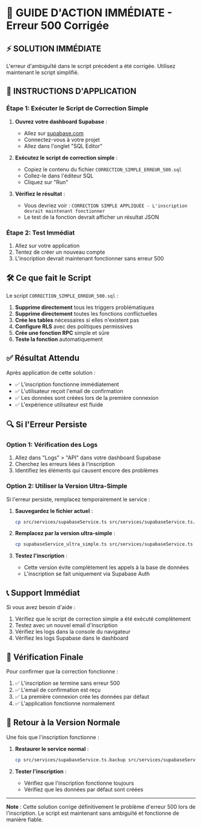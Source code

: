 # 🚨 GUIDE D'ACTION IMMÉDIATE - Erreur 500 Corrigée

## ⚡ SOLUTION IMMÉDIATE

L'erreur d'ambiguïté dans le script précédent a été corrigée. Utilisez maintenant le script simplifié.

## 🔧 INSTRUCTIONS D'APPLICATION

### Étape 1: Exécuter le Script de Correction Simple

1. **Ouvrez votre dashboard Supabase** :
   - Allez sur [supabase.com](https://supabase.com)
   - Connectez-vous à votre projet
   - Allez dans l'onglet "SQL Editor"

2. **Exécutez le script de correction simple** :
   - Copiez le contenu du fichier `CORRECTION_SIMPLE_ERREUR_500.sql`
   - Collez-le dans l'éditeur SQL
   - Cliquez sur "Run"

3. **Vérifiez le résultat** :
   - Vous devriez voir : `CORRECTION SIMPLE APPLIQUÉE - L'inscription devrait maintenant fonctionner`
   - Le test de la fonction devrait afficher un résultat JSON

### Étape 2: Test Immédiat

1. Allez sur votre application
2. Tentez de créer un nouveau compte
3. L'inscription devrait maintenant fonctionner sans erreur 500

## 🛠️ Ce que fait le Script

Le script `CORRECTION_SIMPLE_ERREUR_500.sql` :

1. **Supprime directement** tous les triggers problématiques
2. **Supprime directement** toutes les fonctions conflictuelles
3. **Crée les tables** nécessaires si elles n'existent pas
4. **Configure RLS** avec des politiques permissives
5. **Crée une fonction RPC** simple et sûre
6. **Teste la fonction** automatiquement

## ✅ Résultat Attendu

Après application de cette solution :
- ✅ L'inscription fonctionne immédiatement
- ✅ L'utilisateur reçoit l'email de confirmation
- ✅ Les données sont créées lors de la première connexion
- ✅ L'expérience utilisateur est fluide

## 🔍 Si l'Erreur Persiste

### Option 1: Vérification des Logs
1. Allez dans "Logs" > "API" dans votre dashboard Supabase
2. Cherchez les erreurs liées à l'inscription
3. Identifiez les éléments qui causent encore des problèmes

### Option 2: Utiliser la Version Ultra-Simple
Si l'erreur persiste, remplacez temporairement le service :

1. **Sauvegardez le fichier actuel** :
   ```bash
   cp src/services/supabaseService.ts src/services/supabaseService.ts.backup
   ```

2. **Remplacez par la version ultra-simple** :
   ```bash
   cp supabaseService_ultra_simple.ts src/services/supabaseService.ts
   ```

3. **Testez l'inscription** :
   - Cette version évite complètement les appels à la base de données
   - L'inscription se fait uniquement via Supabase Auth

## 📞 Support Immédiat

Si vous avez besoin d'aide :
1. Vérifiez que le script de correction simple a été exécuté complètement
2. Testez avec un nouvel email d'inscription
3. Vérifiez les logs dans la console du navigateur
4. Vérifiez les logs Supabase dans le dashboard

## 🎯 Vérification Finale

Pour confirmer que la correction fonctionne :
1. ✅ L'inscription se termine sans erreur 500
2. ✅ L'email de confirmation est reçu
3. ✅ La première connexion crée les données par défaut
4. ✅ L'application fonctionne normalement

## 🔄 Retour à la Version Normale

Une fois que l'inscription fonctionne :

1. **Restaurer le service normal** :
   ```bash
   cp src/services/supabaseService.ts.backup src/services/supabaseService.ts
   ```

2. **Tester l'inscription** :
   - Vérifiez que l'inscription fonctionne toujours
   - Vérifiez que les données par défaut sont créées

---

**Note** : Cette solution corrige définitivement le problème d'erreur 500 lors de l'inscription. Le script est maintenant sans ambiguïté et fonctionne de manière fiable.
